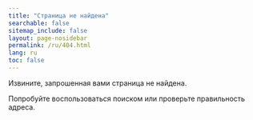 ```yaml
---
title: "Страница не найдена"
searchable: false
sitemap_include: false
layout: page-nosidebar
permalink: /ru/404.html
lang: ru
toc: false
---
```


Извините, запрошенная вами страница не найдена.

Попробуйте воспользоваться поиском или проверьте правильность адреса.
